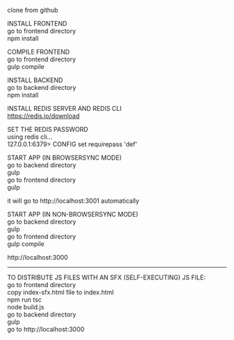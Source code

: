 clone from github  

INSTALL FRONTEND  
go to frontend directory  
npm install  

COMPILE FRONTEND  
go to frontend directory  
gulp compile

INSTALL BACKEND  
go to backend directory  
npm install  

INSTALL REDIS SERVER AND REDIS CLI  
https://redis.io/download  

SET THE REDIS PASSWORD  
using redis cli...   
127.0.0.1:6379> CONFIG set requirepass 'def'  

START APP (IN BROWSERSYNC MODE)  
go to backend directory  
gulp  
go to frontend directory  
gulp  

it will go to http://localhost:3001 automatically  

START APP (IN NON-BROWSERSYNC MODE)  
go to backend directory  
gulp  
go to frontend directory  
gulp compile  

http://localhost:3000  

-----------------------------------------------------------------  
  
TO DISTRIBUTE JS FILES WITH AN SFX (SELF-EXECUTING) JS FILE:  
go to frontend directory  
copy index-sfx.html file to index.html  
npm run tsc  
node build.js  
go to backend directory  
gulp  
go to http://localhost:3000  




